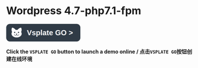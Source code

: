 # Wordpress 4.7-php7.1-fpm

<a href="https://www.vsplate.com/?docker-compose=https://github.com/vsplate/dcenvs/wordpress/4.7-php7.1-fpm"><img alt="VSPLATE GO" src="https://raw.githubusercontent.com/vsplate/images/master/vsgo_btn.png" width="200px"></a>

**Click the `VSPLATE GO` button to launch a demo online / 点击`VSPLATE GO`按钮创建在线环境**